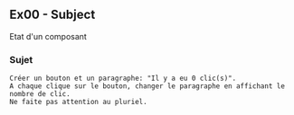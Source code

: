 ## Ex00 - Subject

Etat d'un composant

### Sujet

```
Créer un bouton et un paragraphe: "Il y a eu 0 clic(s)".
A chaque clique sur le bouton, changer le paragraphe en affichant le nombre de clic.
Ne faite pas attention au pluriel.
```